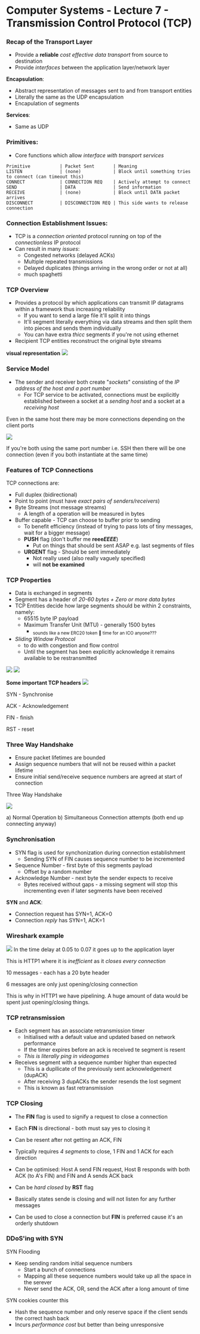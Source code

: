 # Computer Systems - Lecture 7 - Transmission Control Protocol (TCP)

### Recap of the Transport Layer
- Provide a **reliable** *cost effective* *data transport* from source to destination
- Provide *interfaces* between the application layer/network layer

**Encapsulation**:
- Abstract representation of messages sent to and from transport entities
- Literally the same as the UDP encapsulation
- Encapulation of segments

**Services**:
- Same as UDP

### Primitives:
- Core functions which allow *interface with transport services*
```
Primitive 			| Packet Sent 		| Meaning
LISTEN				| (none)			| Block until something tries to connect (can timeout this)
CONNECT 			| CONNECTION REQ	| Actively attempt to connect
SEND 				| DATA 				| Send information
RECEIVE 			| (none) 			| Block until DATA packet arrives
DISCONNECT 			| DISCONNECTION REQ	| This side wants to release connection
```

### Connection Establishment Issues:
- TCP is a *connection oriented* protocol running on top of the *connectionless* IP protocol 
- Can result in many *issues*:
	- Congested networks (delayed ACKs)
	- Multiple repeated transmissions
	- Delayed duplicates (things arriving in the wrong order or not at all)
	- much spaghetti

### TCP Overview
- Provides a protocol by which applications can transmit IP datagrams within a framework thus increasing reliability
	- If you want to send a large file it'll split it into things
	- It'll segment literally everything via data streams and then split them into pieces and sends them individually
	- You can have extra *thicc* segments if you're not using ethernet
- Recipient TCP entities reconstruct the original byte streams 

**visual representation**
![](lec7/lec70.png)

### Service Model
- The sender and receiver both create "*sockets*" consisting of the *IP address of the host and a port number*
	- For TCP service to be activated, connections must be explicitly established between a socket at a *sending host* and a socket at a *receiving host*

Even in the same host there may be more connections depending on the client ports

![](lec7/lec71.png)

If you're both using the same port number i.e. SSH then there will be one connection (even if you both instantiate at the same time)

### Features of TCP Connections
TCP connections are:
- Full duplex (bidirectional)
- Point to point (must have *exact pairs of senders/receivers*)
- Byte Streams (not message streams)
	- A length of a operation will be measured in bytes
- Buffer capable - TCP can choose to buffer prior to sending
	- To benefit efficiency (instead of trying to pass lots of tiny messages, wait for a bigger message)
	- **PUSH** flag (don't buffer me **reee*EEEE***)
		- Put on things that should be sent ASAP e.g. last segments of files
	- **URGENT** flag - Should be sent immediately
		- Not really used (also really vaguely specified)
		- will **not be examined**

### TCP Properties
- Data is exchanged in segments
- Segment has a header of *20-60 bytes + Zero or more data bytes*
- TCP Entities decide how large segments should be within 2 constraints, namely:
	- 65515 byte IP payload
	- Maximum Transfer Unit (MTU) - generally 1500 bytes
		- <sub>sounds like a new ERC20 token :thinking: time for an ICO anyone???</sub>  
- *Sliding Window Protocol*
	- to do with congestion and flow control
	- Until the segment has been explicitly acknowledge it remains available to be restransmitted

![](lec7/lec72.png)
![](lec7/lec73.png)

**Some important TCP headers**
![](lec7/lec74.png)

SYN - Synchronise

ACK - Acknowledgement

FIN - finish

RST - reset

### Three Way Handshake
- Ensure packet lifetimes are bounded
- Assign sequence numbers that will not be reused within a packet lifetime
- Ensure initial send/receive sequence numbers are agreed at start of connection

Three Way Handshake

![](lec7/lec75.png)

a) Normal Operation
b) Simultaneous Connection attempts (both end up connecting anyway)

### Synchronisation
- SYN flag is used for synchonization during connection establishment
	- Sending SYN of FIN causes sequence number to be incremented
- Sequence Number - first byte of this segments payload
	- Offset by a random number
- Acknowledge Number - next byte the sender expects to receive
	- Bytes received without gaps - a missing segment will stop this incrementing even if later segments have been received

**SYN** and **ACK**:
- Connection request has SYN=1, ACK=0
- Connection *reply* has SYN=1, ACK=1

### Wireshark example
![](lec7/lec76.png)
In the time delay at 0.05 to 0.07 it goes up to the application layer

This is HTTP1 where it is *inefficient* as it *closes every connection*

10 messages - each has a 20 byte header

6 messages are only just opening/closing connection

This is why in HTTP1 we have pipelining. 
A huge amount of data would be spent just opening/closing things.

### TCP retransmission
- Each segment has an associate retransmission timer
	- Initialised with a default value and updated based on network performance
	- If the timer expires before an ack is received te segment is resent
	- *This is literally ping in videogames*
- Receives segment with a sequence number higher than expected
	- This is a dupllicate of the previously sent acknowledgement (dupACK)
	- After receiving 3 dupACKs the sender resends the lost segment
	- This is known as fast retransmission 

### TCP Closing
- The **FIN** flag is used to signify a request to close a connection
- Each **FIN** is directional - both must say yes to closing it
- Can be resent after not getting an ACK, FIN
- Typically requires *4 segments* to close, 1 FIN and 1 ACK for each direction
- Can be optimised: Host A send FIN request, Host B responds with both ACK (to A's FIN) and FIN and A sends ACK back

- Can be *hard closed* by **RST** flag
- Basically states sende is closing and will not listen for any further messages
- Can be used to close a connection but **FIN** is preferred cause it's an orderly shutdown

### DDoS'ing with SYN
SYN Flooding
- Keep sending random initial sequence numbers
	- Start a bunch of connections
	- Mapping all these sequence numbers would take up all the space in the serever
	- Never send the ACK, OR, send the ACK after a long amount of time

SYN cookies counter this
- Hash the sequence number and only reserve space if the client sends the correct hash back
- Incurs *performance cost* but better than being unresponsive